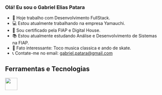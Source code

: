 ### Olá! Eu sou o Gabriel Elias Patara

 - 📓 Hoje trabalho com Desenvolvimento FullStack.
 - 💻 Estou atualmente trabalhando na empresa Yamauchi.
 - 📜 Sou certificado pela FIAP e Digital House.
 - 📚 Estou atualmente estudando Análise e Desenvolvimento de Sistemas na FIAP.
 - 🎼 Fato interessante: Toco musica classica e ando de skate.
 - 📞 Contate-me no email: gabriel.patara@gmail.com


## Ferramentas e Tecnologias

<img loading="lazy" src="https://cdn.jsdelivr.net/gh/devicons/devicon/icons/git/git-original.svg" width="40" height="40"/>
